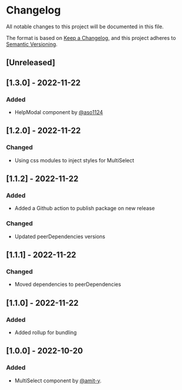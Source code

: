 # Changelog
All notable changes to this project will be documented in this file.

The format is based on [Keep a Changelog](https://keepachangelog.com/en/1.0.0/),
and this project adheres to [Semantic Versioning](https://semver.org/spec/v2.0.0.html).

## [Unreleased]

## [1.3.0] - 2022-11-22
### Added
- HelpModal component by [@aso1124](https://github.com/aso1124)

## [1.2.0] - 2022-11-22
### Changed
- Using css modules to inject styles for MultiSelect

## [1.1.2] - 2022-11-22
### Added
- Added a Github action to publish package on new release

### Changed
- Updated peerDependencies versions

## [1.1.1] - 2022-11-22
### Changed
- Moved dependencies to peerDependencies

## [1.1.0] - 2022-11-22
### Added
- Added rollup for bundling

## [1.0.0] - 2022-10-20
### Added
- MultiSelect component by [@amit-y](https://github.com/amit-y).

